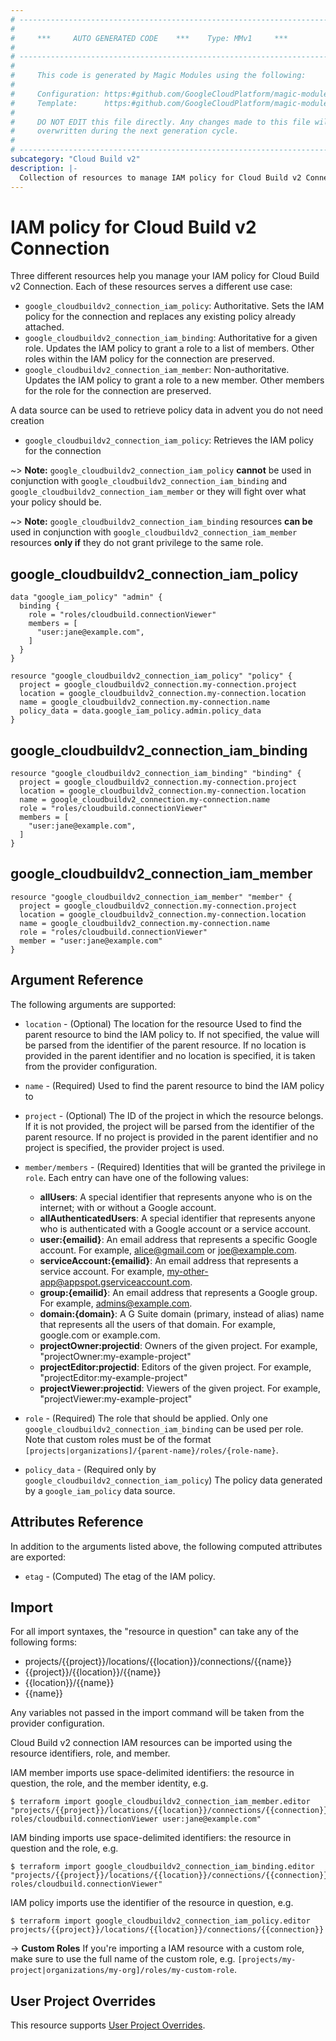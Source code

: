 ```yaml
---
# ----------------------------------------------------------------------------
#
#     ***     AUTO GENERATED CODE    ***    Type: MMv1     ***
#
# ----------------------------------------------------------------------------
#
#     This code is generated by Magic Modules using the following:
#
#     Configuration: https:#github.com/GoogleCloudPlatform/magic-modules/tree/main/mmv1/products/cloudbuildv2/Connection.yaml
#     Template:      https:#github.com/GoogleCloudPlatform/magic-modules/tree/main/mmv1/templates/terraform/resource_iam.html.markdown.tmpl
#
#     DO NOT EDIT this file directly. Any changes made to this file will be
#     overwritten during the next generation cycle.
#
# ----------------------------------------------------------------------------
subcategory: "Cloud Build v2"
description: |-
  Collection of resources to manage IAM policy for Cloud Build v2 Connection
---
```


# IAM policy for Cloud Build v2 Connection

Three different resources help you manage your IAM policy for Cloud Build v2 Connection. Each of these resources serves a different use case:

* `google_cloudbuildv2_connection_iam_policy`: Authoritative. Sets the IAM policy for the connection and replaces any existing policy already attached.
* `google_cloudbuildv2_connection_iam_binding`: Authoritative for a given role. Updates the IAM policy to grant a role to a list of members. Other roles within the IAM policy for the connection are preserved.
* `google_cloudbuildv2_connection_iam_member`: Non-authoritative. Updates the IAM policy to grant a role to a new member. Other members for the role for the connection are preserved.

A data source can be used to retrieve policy data in advent you do not need creation

* `google_cloudbuildv2_connection_iam_policy`: Retrieves the IAM policy for the connection

~> **Note:** `google_cloudbuildv2_connection_iam_policy` **cannot** be used in conjunction with `google_cloudbuildv2_connection_iam_binding` and `google_cloudbuildv2_connection_iam_member` or they will fight over what your policy should be.

~> **Note:** `google_cloudbuildv2_connection_iam_binding` resources **can be** used in conjunction with `google_cloudbuildv2_connection_iam_member` resources **only if** they do not grant privilege to the same role.



## google_cloudbuildv2_connection_iam_policy

```hcl
data "google_iam_policy" "admin" {
  binding {
    role = "roles/cloudbuild.connectionViewer"
    members = [
      "user:jane@example.com",
    ]
  }
}

resource "google_cloudbuildv2_connection_iam_policy" "policy" {
  project = google_cloudbuildv2_connection.my-connection.project
  location = google_cloudbuildv2_connection.my-connection.location
  name = google_cloudbuildv2_connection.my-connection.name
  policy_data = data.google_iam_policy.admin.policy_data
}
```

## google_cloudbuildv2_connection_iam_binding

```hcl
resource "google_cloudbuildv2_connection_iam_binding" "binding" {
  project = google_cloudbuildv2_connection.my-connection.project
  location = google_cloudbuildv2_connection.my-connection.location
  name = google_cloudbuildv2_connection.my-connection.name
  role = "roles/cloudbuild.connectionViewer"
  members = [
    "user:jane@example.com",
  ]
}
```

## google_cloudbuildv2_connection_iam_member

```hcl
resource "google_cloudbuildv2_connection_iam_member" "member" {
  project = google_cloudbuildv2_connection.my-connection.project
  location = google_cloudbuildv2_connection.my-connection.location
  name = google_cloudbuildv2_connection.my-connection.name
  role = "roles/cloudbuild.connectionViewer"
  member = "user:jane@example.com"
}
```


## Argument Reference

The following arguments are supported:

* `location` - (Optional) The location for the resource Used to find the parent resource to bind the IAM policy to. If not specified,
  the value will be parsed from the identifier of the parent resource. If no location is provided in the parent identifier and no
  location is specified, it is taken from the provider configuration.
* `name` - (Required) Used to find the parent resource to bind the IAM policy to

* `project` - (Optional) The ID of the project in which the resource belongs.
    If it is not provided, the project will be parsed from the identifier of the parent resource. If no project is provided in the parent identifier and no project is specified, the provider project is used.

* `member/members` - (Required) Identities that will be granted the privilege in `role`.
  Each entry can have one of the following values:
  * **allUsers**: A special identifier that represents anyone who is on the internet; with or without a Google account.
  * **allAuthenticatedUsers**: A special identifier that represents anyone who is authenticated with a Google account or a service account.
  * **user:{emailid}**: An email address that represents a specific Google account. For example, alice@gmail.com or joe@example.com.
  * **serviceAccount:{emailid}**: An email address that represents a service account. For example, my-other-app@appspot.gserviceaccount.com.
  * **group:{emailid}**: An email address that represents a Google group. For example, admins@example.com.
  * **domain:{domain}**: A G Suite domain (primary, instead of alias) name that represents all the users of that domain. For example, google.com or example.com.
  * **projectOwner:projectid**: Owners of the given project. For example, "projectOwner:my-example-project"
  * **projectEditor:projectid**: Editors of the given project. For example, "projectEditor:my-example-project"
  * **projectViewer:projectid**: Viewers of the given project. For example, "projectViewer:my-example-project"

* `role` - (Required) The role that should be applied. Only one
    `google_cloudbuildv2_connection_iam_binding` can be used per role. Note that custom roles must be of the format
    `[projects|organizations]/{parent-name}/roles/{role-name}`.

* `policy_data` - (Required only by `google_cloudbuildv2_connection_iam_policy`) The policy data generated by
  a `google_iam_policy` data source.

## Attributes Reference

In addition to the arguments listed above, the following computed attributes are
exported:

* `etag` - (Computed) The etag of the IAM policy.

## Import

For all import syntaxes, the "resource in question" can take any of the following forms:

* projects/{{project}}/locations/{{location}}/connections/{{name}}
* {{project}}/{{location}}/{{name}}
* {{location}}/{{name}}
* {{name}}

Any variables not passed in the import command will be taken from the provider configuration.

Cloud Build v2 connection IAM resources can be imported using the resource identifiers, role, and member.

IAM member imports use space-delimited identifiers: the resource in question, the role, and the member identity, e.g.
```
$ terraform import google_cloudbuildv2_connection_iam_member.editor "projects/{{project}}/locations/{{location}}/connections/{{connection}} roles/cloudbuild.connectionViewer user:jane@example.com"
```

IAM binding imports use space-delimited identifiers: the resource in question and the role, e.g.
```
$ terraform import google_cloudbuildv2_connection_iam_binding.editor "projects/{{project}}/locations/{{location}}/connections/{{connection}} roles/cloudbuild.connectionViewer"
```

IAM policy imports use the identifier of the resource in question, e.g.
```
$ terraform import google_cloudbuildv2_connection_iam_policy.editor projects/{{project}}/locations/{{location}}/connections/{{connection}}
```

-> **Custom Roles** If you're importing a IAM resource with a custom role, make sure to use the
 full name of the custom role, e.g. `[projects/my-project|organizations/my-org]/roles/my-custom-role`.

## User Project Overrides

This resource supports [User Project Overrides](https://registry.terraform.io/providers/hashicorp/google/latest/docs/guides/provider_reference#user_project_override).
